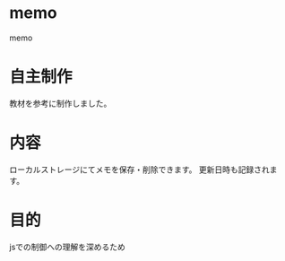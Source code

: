 # memo
memo

# 自主制作
教材を参考に制作しました。

# 内容
ローカルストレージにてメモを保存・削除できます。
更新日時も記録されます。

# 目的
jsでの制御への理解を深めるため
